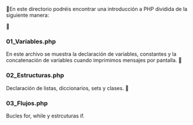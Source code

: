 📌En este directorio podréis encontrar una introducción a PHP dividida de la siguiente manera:

📂
### 01_Variables.php
En este archivo se muestra la declaración de variables, constantes y la concatenación de variables cuando imprimimos mensajes por pantalla.
📂
### 02_Estructuras.php
Declaración de listas, diccionarios, sets y clases.
📂
### 03_Flujos.php
Bucles for, while y estrcuturas if.
